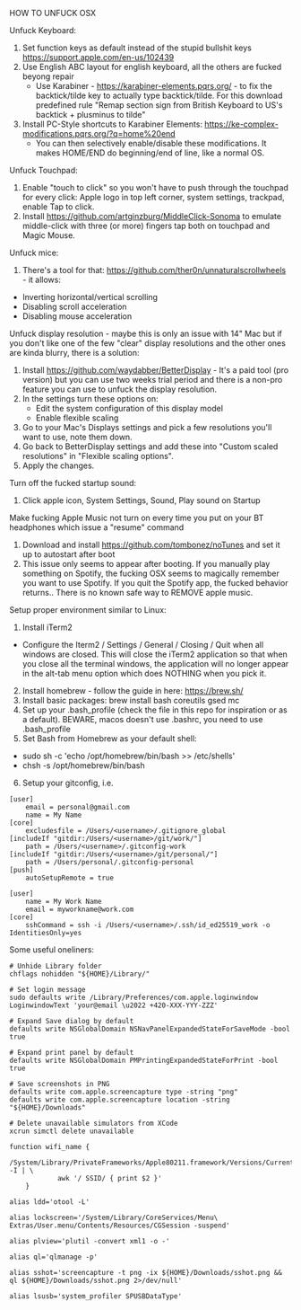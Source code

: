 HOW TO UNFUCK OSX

Unfuck Keyboard:
1) Set function keys as default instead of the stupid bullshit keys https://support.apple.com/en-us/102439
2) Use English ABC layout for english keyboard, all the others are fucked beyong repair
   - Use Karabiner - https://karabiner-elements.pqrs.org/ - to fix the backtick/tilde key to actually type backtick/tilde. For this download predefined rule "Remap section sign from British Keyboard to US's backtick + plusminus to tilde"
3) Install PC-Style shortcuts to Karabiner Elements: https://ke-complex-modifications.pqrs.org/?q=home%20end
   - You can then selectively enable/disable these modifications. It makes HOME/END do beginning/end of line, like a normal OS.

Unfuck Touchpad:
1) Enable "touch to click" so you won't have to push through the touchpad for every click: Apple logo in top left corner, system settings, trackpad, enable Tap to click.
2) Install https://github.com/artginzburg/MiddleClick-Sonoma to emulate middle-click with three (or more) fingers tap both on touchpad and Magic Mouse.

Unfuck mice:
1) There's a tool for that: https://github.com/ther0n/unnaturalscrollwheels - it allows:
  - Inverting horizontal/vertical scrolling
  - Disabling scroll acceleration
  - Disabling mouse acceleration

Unfuck display resolution - maybe this is only an issue with 14" Mac but if you don't like one of the few "clear" display resolutions and the other ones are kinda blurry, there is a solution:
1) Install https://github.com/waydabber/BetterDisplay - It's a paid tool (pro version) but you can use two weeks trial period and there is a non-pro feature you can use to unfuck the display resolution.
2) In the settings turn these options on:
   - Edit the system configuration of this display model
   - Enable flexible scaling
3) Go to your Mac's Displays settings and pick a few resolutions you'll want to use, note them down.
4) Go back to BetterDisplay settings and add these into "Custom scaled resolutions" in "Flexible scaling options".
5) Apply the changes.

Turn off the fucked startup sound:
1) Click apple icon, System Settings, Sound, Play sound on Startup

Make fucking Apple Music not turn on every time you put on your BT headphones which issue a "resume" command
1) Download and install https://github.com/tombonez/noTunes and set it up to autostart after boot
2) This issue only seems to appear after booting. If you manually play something on Spotify, the fucking OSX seems to magically remember you want to use Spotify. If you quit the Spotify app, the fucked behavior returns.. There is no known safe way to REMOVE apple music.

Setup proper environment similar to Linux:
1) Install iTerm2
  - Configure the Iterm2 / Settings / General / Closing / Quit when all windows are closed. This will close the iTerm2 application so that when you close all the terminal windows, the application will no longer appear in the alt-tab menu option which does NOTHING when you pick it.
2) Install homebrew - follow the guide in here: https://brew.sh/
3) Install basic packages: brew install bash coreutils gsed mc
4) Set up your .bash_profile (check the file in this repo for inspiration or as a default). BEWARE, macos doesn't use .bashrc, you need to use .bash_profile
5) Set Bash from Homebrew as your default shell:
  - sudo sh -c 'echo /opt/homebrew/bin/bash >> /etc/shells'
  - chsh -s /opt/homebrew/bin/bash
6) Setup your gitconfig, i.e.
```.gitconfig
[user]
	email = personal@gmail.com
	name = My Name
[core]
	excludesfile = /Users/<username>/.gitignore_global
[includeIf "gitdir:/Users/<username>/git/work/"]
	path = /Users/<username>/.gitconfig-work
[includeIf "gitdir:/Users/<username>/git/personal/"]
	path = /Users/personal/.gitconfig-personal
[push]
	autoSetupRemote = true
```

```.gitconfig-work
[user]
	name = My Work Name
	email = myworkname@work.com
[core]
	sshCommand = ssh -i /Users/<username>/.ssh/id_ed25519_work -o IdentitiesOnly=yes
```

Some useful oneliners:
```
# Unhide Library folder
chflags nohidden "${HOME}/Library/"

# Set login message
sudo defaults write /Library/Preferences/com.apple.loginwindow LoginwindowText 'your@email \u2022 +420-XXX-YYY-ZZZ'

# Expand Save dialog by default
defaults write NSGlobalDomain NSNavPanelExpandedStateForSaveMode -bool true

# Expand print panel by default
defaults write NSGlobalDomain PMPrintingExpandedStateForPrint -bool true

# Save screenshots in PNG
defaults write com.apple.screencapture type -string "png"
defaults write com.apple.screencapture location -string "${HOME}/Downloads"

# Delete unavailable simulators from XCode
xcrun simctl delete unavailable

function wifi_name {
        /System/Library/PrivateFrameworks/Apple80211.framework/Versions/Current/Resources/airport -I | \
            awk '/ SSID/ { print $2 }'
    }

alias ldd='otool -L'

alias lockscreen='/System/Library/CoreServices/Menu\ Extras/User.menu/Contents/Resources/CGSession -suspend'

alias plview='plutil -convert xml1 -o -'

alias ql='qlmanage -p'

alias sshot='screencapture -t png -ix ${HOME}/Downloads/sshot.png && ql ${HOME}/Downloads/sshot.png 2>/dev/null'

alias lsusb='system_profiler SPUSBDataType'
```
